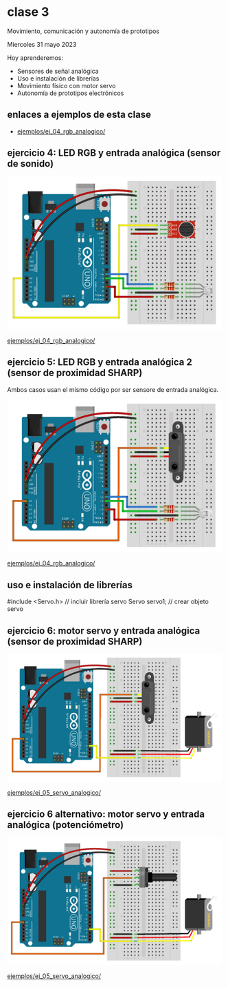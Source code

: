 # clase 3

Movimiento, comunicación y autonomía de prototipos

Miercoles 31 mayo 2023

Hoy aprenderemos:

- Sensores de señal analógica
- Uso e instalación de librerías
- Movimiento físico con motor servo
- Autonomía de prototipos electrónicos

## enlaces a ejemplos de esta clase

- [ejemplos/ej_04_rgb_analogico/](./ejemplos/ej_04_rgb_analogico/)

## ejercicio 4: LED RGB y entrada analógica (sensor de sonido)

<img src="media/ej_04_rgb_analogico_sonido.jpg" width="500">

[ejemplos/ej_04_rgb_analogico/](./ejemplos/ej_04_rgb_analogico/)

## ejercicio 5: LED RGB y entrada analógica 2 (sensor de proximidad SHARP)

Ambos casos usan el mismo código por ser sensore de entrada analógica.

<img src="media/ej_05_rgb_sharp.jpg" width="500">

[ejemplos/ej_04_rgb_analogico/](./ejemplos/ej_04_rgb_analogico/)

## uso e instalación de librerías

#include <Servo.h>   // incluir librería servo
Servo servo1;        // crear objeto servo

## ejercicio 6: motor servo y entrada analógica (sensor de proximidad SHARP)

<img src="media/ej_06_servo_sharp.jpg" width="500">

[ejemplos/ej_05_servo_analogico/](./ejemplos/ej_05_servo_analogico/)

## ejercicio 6 alternativo: motor servo y entrada analógica (potenciómetro)

<img src="media/ej_07_servo_analogico.jpg" width="500">

[ejemplos/ej_05_servo_analogico/](./ejemplos/ej_05_servo_analogico/)
